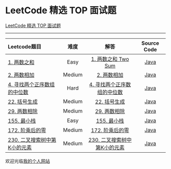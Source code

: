 # LeetCode 精选 TOP 面试题

[LeetCode 精选 TOP 面试题](https://leetcode-cn.com/problem-list/2ckc81c/)

-------------------

|   Leetcode题目   |     难度     |          解答          |   Source Code   |
|    :-----        |    :----:    |         :----:         |      :----:     |
| [1. 两数之和](https://leetcode-cn.com/problems/two-sum/) | Easy | [1. 两数之和 Two Sum](http://www.longluo.me/blog/2019/03/25/Leetcode-two-sum/)  | [Java](./Problem1_twoSum.java) |
| [2. 两数相加](https://leetcode-cn.com/problems/add-two-numbers/) | Medium | [2. 两数相加](http://www.longluo.me/blog/2019/03/25/Leetcode-add-two-numbers/)  | [Java](./Problem2_addTwoNumbers.java) |
| [4. 寻找两个正序数组的中位数](https://leetcode-cn.com/problems/median-of-two-sorted-arrays/) | Hard | [4. 寻找两个正序数组的中位数](http://www.longluo.me/blog/2021/02/17/Leetcode-median-of-two-sorted-arrays/)  | [Java](./Problem4_findMedianSortedArrays.java) |
| [22. 括号生成](https://leetcode-cn.com/problems/generate-parentheses/) | Medium | [22. 括号生成](http://www.longluo.me/blog/2020/11/11/Leetcode-generate-parenthesis/)  | [Java](./Problem22_generateParenthesis.java) |
| [29. 两数相除](https://leetcode-cn.com/problems/divide-two-integers/) | Medium | [29. 两数相除](http://www.longluo.me/blog/2021/03/15/Leetcode-divide-two-integers/)  | [Java](./Problem29_divideTwoIntegers.java) |
| [155. 最小栈](https://leetcode-cn.com/problems/min-stack/) | Easy | [155. 最小栈](http://www.longluo.me/blog/2021/02/23/Leetcode-min-stack/)  | [Java](./Problem155_minStack.java) |
| [172. 阶乘后的零](https://leetcode-cn.com/problems/factorial-trailing-zeroes/) | Medium | [172. 阶乘后的零](http://www.longluo.me/blog/2019/05/27/Leetcode-Factorial-Trailing-Zeroes/)  | [Java](./Problem172_factorialTrailingZeroes.java) |
| [230. 二叉搜索树中第K小的元素](https://leetcode-cn.com/problems/kth-smallest-element-in-a-bst/) | Medium | [230. 二叉搜索树中第K小的元素]()  | [Java](./Problem230_kthSmallestElementInABst.java) |


欢迎光临[我的个人网站](http://www.longluo.me)

